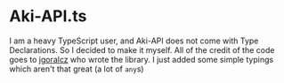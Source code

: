 # Aki-API.ts

I am a heavy TypeScript user, and Aki-API does not come with Type Declarations. So I decided to make it myself. All of the credit of the code goes to [jgoralcz](https://github.com/jgoralcz) who wrote the library. I just added some simple typings which aren't that great (a lot of `any`s)